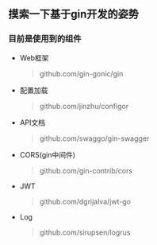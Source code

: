 ## 摸索一下基于gin开发的姿势

### 目前是使用到的组件

- Web框架
   > github.com/gin-gonic/gin
- 配置加载
   > github.com/jinzhu/configor
- API文档
   > github.com/swaggo/gin-swagger
- CORS(gin中间件)
   > github.com/gin-contrib/cors
- JWT
   > github.com/dgrijalva/jwt-go
- Log
   > github.com/sirupsen/logrus